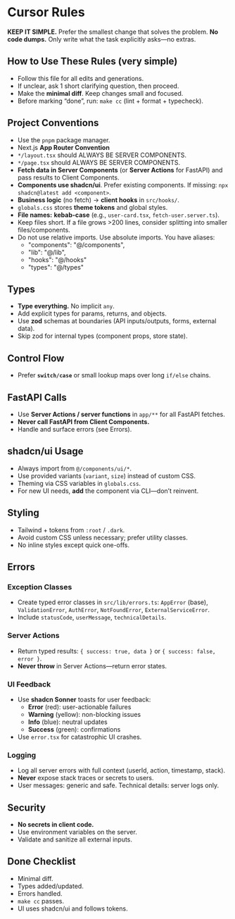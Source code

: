# Cursor Rules

**KEEP IT SIMPLE.** Prefer the smallest change that solves the problem.
**No code dumps.** Only write what the task explicitly asks—no extras.

## How to Use These Rules (very simple)

- Follow this file for all edits and generations.
- If unclear, ask 1 short clarifying question, then proceed.
- Make the **minimal diff**. Keep changes small and focused.
- Before marking “done”, run: `make cc` (lint + format + typecheck).

## Project Conventions

- Use the `pnpm` package manager.
- Next.js **App Router Convention**
- `*/layout.tsx` should ALWAYS BE SERVER COMPONENTS.
- `*/page.tsx` should ALWAYS BE SERVER COMPONENTS.
- **Fetch data in Server Components** (or **Server Actions** for FastAPI) and pass results to Client Components.
- **Components use shadcn/ui**. Prefer existing components. If missing: `npx shadcn@latest add <component>`.
- **Business logic** (no fetch) → **client hooks** in `src/hooks/`.
- `globals.css` stores **theme tokens** and global styles.
- **File names:** **kebab-case** (e.g., `user-card.tsx`, `fetch-user.server.ts`).
- Keep files short. If a file grows >200 lines, consider splitting into smaller files/components.
- Do not use relative imports. Use absolute imports. You have aliases:
  - "components": "@/components",
  - "lib": "@/lib",
  - "hooks": "@/hooks"
  - "types": "@/types"

## Types

- **Type everything.** No implicit `any`.
- Add explicit types for params, returns, and objects.
- Use **zod** schemas at boundaries (API inputs/outputs, forms, external data).
- Skip zod for internal types (component props, store state).

## Control Flow

- Prefer **`switch/case`** or small lookup maps over long `if/else` chains.

## FastAPI Calls

- Use **Server Actions / server functions** in `app/**` for all FastAPI fetches.
- **Never call FastAPI from Client Components.**
- Handle and surface errors (see Errors).

## shadcn/ui Usage

- Always import from `@/components/ui/*`.
- Use provided variants (`variant`, `size`) instead of custom CSS.
- Theming via CSS variables in `globals.css`.
- For new UI needs, **add** the component via CLI—don’t reinvent.

## Styling

- Tailwind + tokens from `:root` / `.dark`.
- Avoid custom CSS unless necessary; prefer utility classes.
- No inline styles except quick one-offs.

## Errors

### Exception Classes

- Create typed error classes in `src/lib/errors.ts`: `AppError` (base), `ValidationError`, `AuthError`, `NotFoundError`, `ExternalServiceError`.
- Include `statusCode`, `userMessage`, `technicalDetails`.

### Server Actions

- Return typed results: `{ success: true, data }` or `{ success: false, error }`.
- **Never throw** in Server Actions—return error states.

### UI Feedback

- Use **shadcn Sonner** toasts for user feedback:
  - **Error** (red): user-actionable failures
  - **Warning** (yellow): non-blocking issues
  - **Info** (blue): neutral updates
  - **Success** (green): confirmations
- Use `error.tsx` for catastrophic UI crashes.

### Logging

- Log all server errors with full context (userId, action, timestamp, stack).
- **Never** expose stack traces or secrets to users.
- User messages: generic and safe. Technical details: server logs only.

## Security

- **No secrets in client code.**
- Use environment variables on the server.
- Validate and sanitize all external inputs.

## Done Checklist

- Minimal diff.
- Types added/updated.
- Errors handled.
- `make cc` passes.
- UI uses shadcn/ui and follows tokens.
